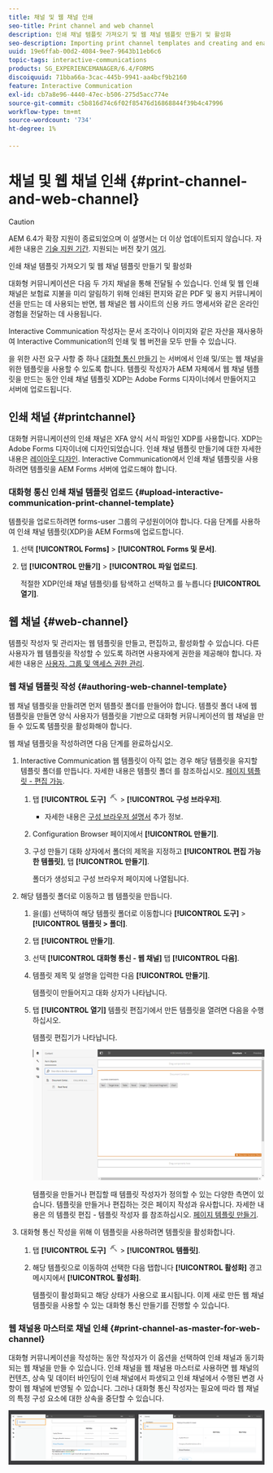 ```yaml
---
title: 채널 및 웹 채널 인쇄
seo-title: Print channel and web channel
description: 인쇄 채널 템플릿 가져오기 및 웹 채널 템플릿 만들기 및 활성화
seo-description: Importing print channel templates and creating and enabling web channel templates
uuid: 19e6ffab-00d2-4084-9ee7-9643b11eb6c6
topic-tags: interactive-communications
products: SG_EXPERIENCEMANAGER/6.4/FORMS
discoiquuid: 71bba66a-3cac-445b-9941-aa4bcf9b2160
feature: Interactive Communication
exl-id: cb7a8e96-4440-47ec-b506-275d5acc774e
source-git-commit: c5b816d74c6f02f85476d16868844f39b4c47996
workflow-type: tm+mt
source-wordcount: '734'
ht-degree: 1%

---
```


# 채널 및 웹 채널 인쇄 {#print-channel-and-web-channel}

>[!CAUTION]
>
>AEM 6.4가 확장 지원이 종료되었으며 이 설명서는 더 이상 업데이트되지 않습니다. 자세한 내용은 [기술 지원 기간](https://helpx.adobe.com/kr/support/programs/eol-matrix.html). 지원되는 버전 찾기 [여기](https://experienceleague.adobe.com/docs/).

인쇄 채널 템플릿 가져오기 및 웹 채널 템플릿 만들기 및 활성화

대화형 커뮤니케이션은 다음 두 가지 채널을 통해 전달될 수 있습니다. 인쇄 및 웹 인쇄 채널은 보험료 지불을 미리 알림하기 위해 인쇄된 편지와 같은 PDF 및 용지 커뮤니케이션을 만드는 데 사용되는 반면, 웹 채널은 웹 사이트의 신용 카드 명세서와 같은 온라인 경험을 전달하는 데 사용됩니다.

Interactive Communication 작성자는 문서 조각이나 이미지와 같은 자산을 재사용하여 Interactive Communication의 인쇄 및 웹 버전을 모두 만들 수 있습니다.

을 위한 사전 요구 사항 중 하나 [대화형 통신 만들기](/help/forms/using/create-interactive-communication.md) 는 서버에서 인쇄 및/또는 웹 채널을 위한 템플릿을 사용할 수 있도록 합니다. 템플릿 작성자가 AEM 자체에서 웹 채널 템플릿을 만드는 동안 인쇄 채널 템플릿 XDP는 Adobe Forms 디자이너에서 만들어지고 서버에 업로드됩니다.

## 인쇄 채널 {#printchannel}

대화형 커뮤니케이션의 인쇄 채널은 XFA 양식 서식 파일인 XDP를 사용합니다. XDP는 Adobe Forms 디자이너에 디자인되었습니다. 인쇄 채널 템플릿 만들기에 대한 자세한 내용은 [레이아웃 디자인](/help/forms/using/layout-design-details.md). Interactive Communication에서 인쇄 채널 템플릿을 사용하려면 템플릿을 AEM Forms 서버에 업로드해야 합니다.

### 대화형 통신 인쇄 채널 템플릿 업로드 {#upload-interactive-communication-print-channel-template}

템플릿을 업로드하려면 forms-user 그룹의 구성원이어야 합니다. 다음 단계를 사용하여 인쇄 채널 템플릿(XDP)을 AEM Forms에 업로드합니다.

1. 선택 **[!UICONTROL Forms]** > **[!UICONTROL Forms 및 문서]**.

1. 탭 **[!UICONTROL 만들기]** > **[!UICONTROL 파일 업로드]**.

   적절한 XDP(인쇄 채널 템플릿)를 탐색하고 선택하고 를 누릅니다 **[!UICONTROL 열기]**.

## 웹 채널 {#web-channel}

템플릿 작성자 및 관리자는 웹 템플릿을 만들고, 편집하고, 활성화할 수 있습니다. 다른 사용자가 웹 템플릿을 작성할 수 있도록 하려면 사용자에게 권한을 제공해야 합니다. 자세한 내용은 [사용자, 그룹 및 액세스 권한 관리](/help/sites-administering/user-group-ac-admin.md).

### 웹 채널 템플릿 작성 {#authoring-web-channel-template}

웹 채널 템플릿을 만들려면 먼저 템플릿 폴더를 만들어야 합니다. 템플릿 폴더 내에 웹 템플릿을 만들면 양식 사용자가 템플릿을 기반으로 대화형 커뮤니케이션의 웹 채널을 만들 수 있도록 템플릿을 활성화해야 합니다.

웹 채널 템플릿을 작성하려면 다음 단계를 완료하십시오.

1. Interactive Communication 웹 템플릿이 아직 없는 경우 해당 템플릿을 유지할 템플릿 폴더를 만듭니다. 자세한 내용은 템플릿 폴더 를 참조하십시오. [페이지 템플릿 - 편집 가능](/help/sites-developing/page-templates-editable.md).

   1. 탭 **[!UICONTROL 도구]** ![tools-1](assets/tools-1.png) > **[!UICONTROL 구성 브라우저]**.
      * 자세한 내용은 [구성 브라우저 설명서](/help/sites-administering/configurations.md) 추가 정보.
   1. Configuration Browser 페이지에서 **[!UICONTROL 만들기]**.
   1. 구성 만들기 대화 상자에서 폴더의 제목을 지정하고 **[!UICONTROL 편집 가능한 템플릿]**, 탭 **[!UICONTROL 만들기]**.

      폴더가 생성되고 구성 브라우저 페이지에 나열됩니다.

1. 해당 템플릿 폴더로 이동하고 웹 템플릿을 만듭니다.

   1. 을(를) 선택하여 해당 템플릿 폴더로 이동합니다 **[!UICONTROL 도구]** > **[!UICONTROL 템플릿 > 폴더]**.
   1. 탭 **[!UICONTROL 만들기]**.
   1. 선택 **[!UICONTROL 대화형 통신 - 웹 채널]** 탭 **[!UICONTROL 다음]**.
   1. 템플릿 제목 및 설명을 입력한 다음 **[!UICONTROL 만들기]**.

      템플릿이 만들어지고 대화 상자가 나타납니다.

   1. 탭 **[!UICONTROL 열기]** 템플릿 편집기에서 만든 템플릿을 열려면 다음을 수행하십시오.

      템플릿 편집기가 나타납니다.

      ![웹 채널 템플릿](assets/webchanneltemplate.png)

      템플릿을 만들거나 편집할 때 템플릿 작성자가 정의할 수 있는 다양한 측면이 있습니다. 템플릿을 만들거나 편집하는 것은 페이지 작성과 유사합니다. 자세한 내용은 의 템플릿 편집 - 템플릿 작성자 를 참조하십시오. [페이지 템플릿 만들기](/help/sites-authoring/templates.md).

1. 대화형 통신 작성을 위해 이 템플릿을 사용하려면 템플릿을 활성화합니다.

   1. 탭 **[!UICONTROL 도구]** ![tools-1](assets/tools-1.png) > **[!UICONTROL 템플릿]**.
   1. 해당 템플릿으로 이동하여 선택한 다음 탭합니다 **[!UICONTROL 활성화]** 경고 메시지에서 **[!UICONTROL 활성화]**.

      템플릿이 활성화되고 해당 상태가 사용으로 표시됩니다. 이제 새로 만든 웹 채널 템플릿을 사용할 수 있는 대화형 통신 만들기를 진행할 수 있습니다.

### 웹 채널용 마스터로 채널 인쇄 {#print-channel-as-master-for-web-channel}

대화형 커뮤니케이션을 작성하는 동안 작성자가 이 옵션을 선택하여 인쇄 채널과 동기화되는 웹 채널을 만들 수 있습니다. 인쇄 채널을 웹 채널용 마스터로 사용하면 웹 채널의 컨텐츠, 상속 및 데이터 바인딩이 인쇄 채널에서 파생되고 인쇄 채널에서 수행된 변경 사항이 웹 채널에 반영될 수 있습니다. 그러나 대화형 통신 작성자는 필요에 따라 웹 채널의 특정 구성 요소에 대한 상속을 중단할 수 있습니다.

![printweb_2-2](assets/printweb_2-2.png)
